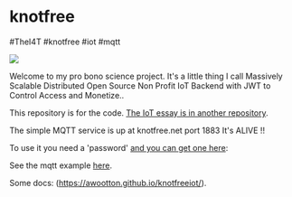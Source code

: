 # knotfree  
#TheI4T #knotfree #iot #mqtt

![](https://github.com/awootton/knotfreeiot/workflows/Go/badge.svg)

Welcome to my pro bono science project. It's a little thing I call Massively Scalable Distributed Open Source Non Profit IoT Backend with JWT to Control Access and Monetize..

This repository is for the code. [The IoT essay is in another repository](https://thei4t.github.io/).

The simple MQTT service is up at knotfree.net port 1883  It's ALIVE !!

To use it you need a 'password' [and you can get one here](https://awootton.github.io/knotfreeiot/):

See the mqtt example [here](https://github.com/awootton/knotfreeiot/blob/master/clients/mqttclient.py).

Some docs: (https://awootton.github.io/knotfreeiot/).
